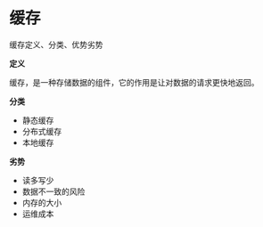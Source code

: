 # 缓存

缓存定义、分类、优势劣势

**定义**

缓存，是一种存储数据的组件，它的作用是让对数据的请求更快地返回。

**分类**

- 静态缓存
- 分布式缓存
- 本地缓存

**劣势**

- 读多写少
- 数据不一致的风险
- 内存的大小
- 运维成本